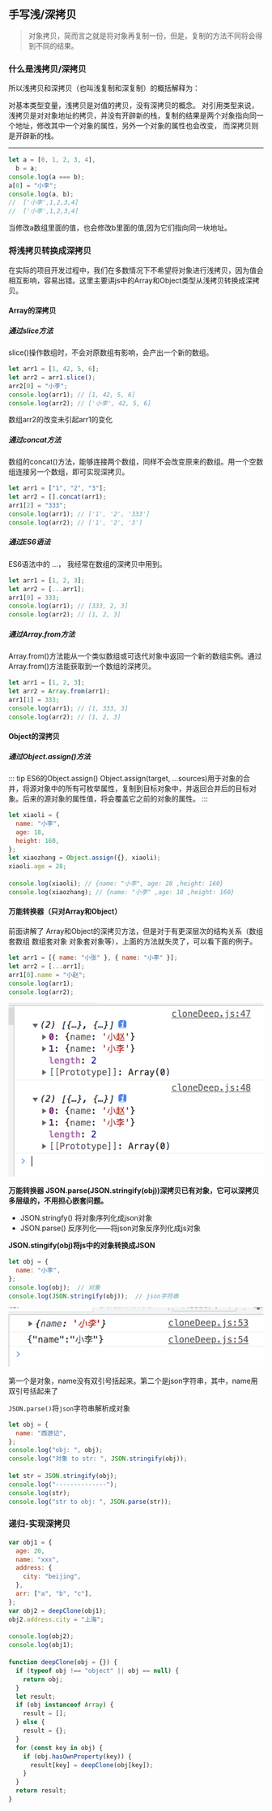 ## 手写浅/深拷贝

> 对象拷贝，简而言之就是将对象再复制一份，但是，复制的方法不同将会得到不同的结果。

### 什么是浅拷贝/深拷贝
所以浅拷贝和深拷贝（也叫浅复制和深复制）的概括解释为：

对基本类型变量，浅拷贝是对值的拷贝，没有深拷贝的概念。
对引用类型来说，浅拷贝是对对象地址的拷贝，并没有开辟新的栈，复制的结果是两个对象指向同一个地址，修改其中一个对象的属性，另外一个对象的属性也会改变， 而深拷贝则是开辟新的栈。

****
```js
let a = [0, 1, 2, 3, 4],
  b = a;
console.log(a === b);
a[0] = "小李";
console.log(a, b);
//  ['小李',1,2,3,4]
//  ['小李',1,2,3,4]
```
当修改a数组里面的值，也会修改b里面的值,因为它们指向同一块地址。

### 将浅拷贝转换成深拷贝
在实际的项目开发过程中，我们在多数情况下不希望将对象进行浅拷贝，因为值会相互影响，容易出错。这里主要讲js中的Array和Object类型从浅拷贝转换成深拷贝。

#### Array的深拷贝

##### 通过slice方法
slice()操作数组时，不会对原数组有影响，会产出一个新的数组。
```js
let arr1 = [1, 42, 5, 6];
let arr2 = arr1.slice();
arr2[0] = "小李";
console.log(arr1); // [1, 42, 5, 6]
console.log(arr2); // ['小李', 42, 5, 6]
```
数组arr2的改变未引起arr1的变化

##### 通过concat方法
数组的concat()方法，能够连接两个数组，同样不会改变原来的数组。用一个空数组连接另一个数组，即可实现深拷贝。
```js
let arr1 = ["1", "2", "3"];
let arr2 = [].concat(arr1);
arr1[2] = "333";
console.log(arr1); // ['1', '2', '333']
console.log(arr2); // ['1', '2', '3']
```

##### 通过ES6语法
ES6语法中的 …， 我经常在数组的深拷贝中用到。
```js
let arr1 = [1, 2, 3];
let arr2 = [...arr1];
arr1[0] = 333;
console.log(arr1); // [333, 2, 3]
console.log(arr2); // [1, 2, 3]
```

##### 通过Array.from方法
Array.from()方法能从一个类似数组或可迭代对象中返回一个新的数组实例。通过Array.from()方法能获取到一个数组的深拷贝。
```js
let arr1 = [1, 2, 3];
let arr2 = Array.from(arr1);
arr1[1] = 333;
console.log(arr1); // [1, 333, 3]
console.log(arr2); // [1, 2, 3]
```

#### Object的深拷贝
##### 通过Object.assign()方法
::: tip
ES6的Object.assign() Object.assign(target, …sources)用于对象的合并，将源对象中的所有可枚举属性，复制到目标对象中，并返回合并后的目标对象。后来的源对象的属性值，将会覆盖它之前的对象的属性。
:::
```js
let xiaoli = {
  name: "小李",
  age: 18,
  height: 160,
};
let xiaozhang = Object.assign({}, xiaoli);
xiaoli.age = 28;

console.log(xiaoli); // {name: "小李", age: 28 ,height: 160}
console.log(xiaozhang); // {name: "小李" ,age: 18 ,height: 160}
```

#### 万能转换器（只对Array和Object）
前面讲解了 Array和Object的深拷贝方法，但是对于有更深层次的结构关系（数组套数组 数组套对象 对象套对象等），上面的方法就失灵了，可以看下面的例子。
```js
let arr1 = [{ name: "小张" }, { name: "小李" }];
let arr2 = [...arr1];
arr1[0].name = "小赵";
console.log(arr1);
console.log(arr2);
```
![拷贝](/images/qkb.png)

**万能转换器 JSON.parse(JSON.stringify(obj))深拷贝已有对象，它可以深拷贝多层级的，不用担心嵌套问题。**
- JSON.stringfy() 将对象序列化成json对象
- JSON.parse() 反序列化——将json对象反序列化成js对象

**JSON.stingify(obj)将js中的对象转换成JSON**
```js
let obj = {
  name: "小李",
};
console.log(obj);  // 对象
console.log(JSON.stringify(obj));  // json字符串
```
![拷贝](/images/bk2.png)

第一个是对象，name没有双引号括起来。第二个是json字符串，其中，name用双引号括起来了

`JSON.parse()`将`json`字符串解析成对象
```js
let obj = {
  name: "西游记",
};
console.log("obj: ", obj);
console.log("对象 to str: ", JSON.stringify(obj));

let str = JSON.stringify(obj);
console.log("--------------");
console.log(str);
console.log("str to obj: ", JSON.parse(str));
```

### 递归-实现深拷贝
```js
var obj1 = {
  age: 20,
  name: "xxx",
  address: {
    city: "beijing",
  },
  arr: ["a", "b", "c"],
};
var obj2 = deepClone(obj1);
obj2.address.city = "上海";

console.log(obj2);
console.log(obj1);

function deepClone(obj = {}) {
  if (typeof obj !== "object" || obj == null) {
    return obj;
  }
  let result;
  if (obj instanceof Array) {
    result = [];
  } else {
    result = {};
  }
  for (const key in obj) {
    if (obj.hasOwnProperty(key)) {
      result[key] = deepClone(obj[key]);
    }
  }
  return result;
}

```